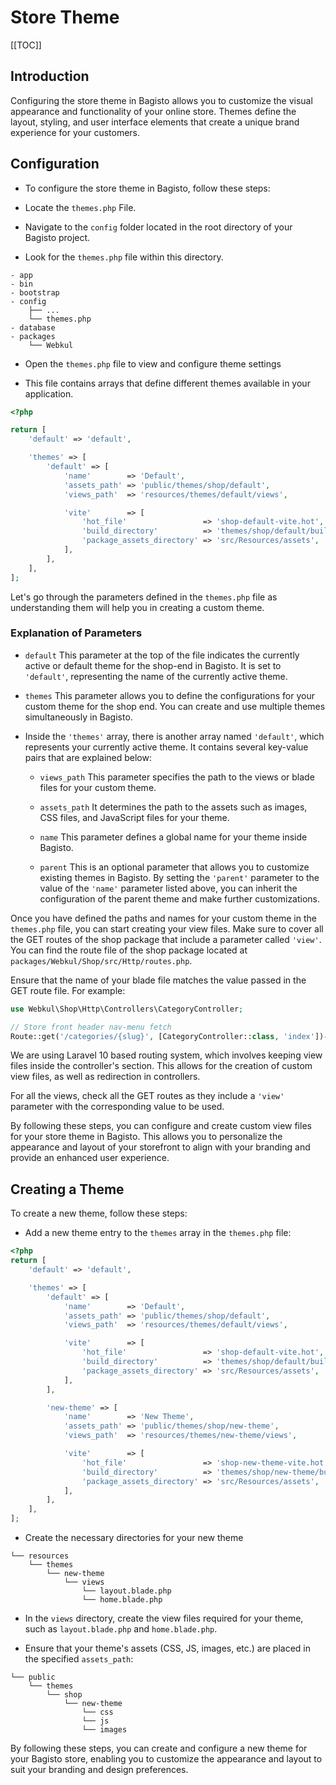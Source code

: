 # Store Theme

[[TOC]]

## Introduction 

Configuring the store theme in Bagisto allows you to customize the visual appearance and functionality of your online store. Themes define the layout, styling, and user interface elements that create a unique brand experience for your customers.

## Configuration

- To configure the store theme in Bagisto, follow these steps:

- Locate the `themes.php` File.

- Navigate to the `config` folder located in the root directory of your Bagisto project.

- Look for the `themes.php` file within this directory.

```
- app
- bin
- bootstrap
- config
    ├── ...
    └── themes.php
- database
- packages
    └── Webkul
```

- Open the `themes.php` file to view and configure theme settings

- This file contains arrays that define different themes available in your application.

```php
<?php

return [
    'default' => 'default',

    'themes' => [
        'default' => [
            'name'        => 'Default',
            'assets_path' => 'public/themes/shop/default',
            'views_path'  => 'resources/themes/default/views',

            'vite'        => [
                'hot_file'                 => 'shop-default-vite.hot',
                'build_directory'          => 'themes/shop/default/build',
                'package_assets_directory' => 'src/Resources/assets',
            ],
        ],
    ],
];
```

Let's go through the parameters defined in the `themes.php` file as understanding them will help you in creating a custom theme.

### Explanation of Parameters

- `default` This parameter at the top of the file indicates the currently active or default theme for the shop-end in Bagisto. It is set to `'default'`, representing the name of the currently active theme.

- `themes` This parameter allows you to define the configurations for your custom theme for the shop end. You can create and use multiple themes simultaneously in Bagisto.

- Inside the `'themes'` array, there is another array named `'default'`, which represents your currently active theme. It contains several key-value pairs that are explained below:

    - `views_path` This parameter specifies the path to the views or blade files for your custom theme.

    - `assets_path` It determines the path to the assets such as images, CSS files, and JavaScript files for your theme.

    - `name` This parameter defines a global name for your theme inside Bagisto.

    - `parent` This is an optional parameter that allows you to customize existing themes in Bagisto. By setting the `'parent'` parameter to the value of the `'name'` parameter listed above, you can inherit the configuration of the parent theme and make further customizations.

Once you have defined the paths and names for your custom theme in the `themes.php` file, you can start creating your view files. Make sure to cover all the GET routes of the shop package that include a parameter called `'view'`. You can find the route file of the shop package located at `packages/Webkul/Shop/src/Http/routes.php`.

Ensure that the name of your blade file matches the value passed in the GET route file. For example:

```php
use Webkul\Shop\Http\Controllers\CategoryController;

// Store front header nav-menu fetch
Route::get('/categories/{slug}', [CategoryController::class, 'index'])->name('shop.categories.index');
```

We are using Laravel 10 based routing system, which involves keeping view files inside the controller's section. This allows for the creation of custom view files, as well as redirection in controllers.

For all the views, check all the GET routes as they include a `'view'` parameter with the corresponding value to be used.

By following these steps, you can configure and create custom view files for your store theme in Bagisto. This allows you to personalize the appearance and layout of your storefront to align with your branding and provide an enhanced user experience.

## Creating a Theme

To create a new theme, follow these steps:

- Add a new theme entry to the `themes` array in the `themes.php` file:

```php
<?php
return [
    'default' => 'default',

    'themes' => [
        'default' => [
            'name'        => 'Default',
            'assets_path' => 'public/themes/shop/default',
            'views_path'  => 'resources/themes/default/views',

            'vite'        => [
                'hot_file'                 => 'shop-default-vite.hot',
                'build_directory'          => 'themes/shop/default/build',
                'package_assets_directory' => 'src/Resources/assets',
            ],
        ],

        'new-theme' => [
            'name'        => 'New Theme',
            'assets_path' => 'public/themes/shop/new-theme',
            'views_path'  => 'resources/themes/new-theme/views',

            'vite'        => [
                'hot_file'                 => 'shop-new-theme-vite.hot',
                'build_directory'          => 'themes/shop/new-theme/build',
                'package_assets_directory' => 'src/Resources/assets',
            ],
        ],
    ],
];
```

- Create the necessary directories for your new theme

```
└── resources
    └── themes
        └── new-theme
            └── views
                └── layout.blade.php
                └── home.blade.php
```

- In the `views` directory, create the view files required for your theme, such as `layout.blade.php` and `home.blade.php`.

- Ensure that your theme's assets (CSS, JS, images, etc.) are placed in the specified `assets_path`:
```
└── public
    └── themes
        └── shop
            └── new-theme
                └── css
                └── js
                └── images
```

By following these steps, you can create and configure a new theme for your Bagisto store, enabling you to customize the appearance and layout to suit your branding and design preferences.

